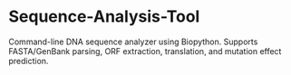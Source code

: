 # Sequence-Analysis-Tool
Command-line DNA sequence analyzer using Biopython. Supports FASTA/GenBank parsing, ORF extraction, translation, and mutation effect prediction.
